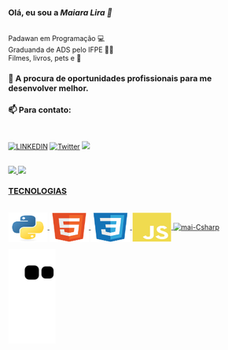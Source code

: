 
### Olá, eu sou a <i> Maiara Lira 👋 </i>
<br> Padawan em Programação 💻
<br> Graduanda de ADS pelo IFPE 👩‍🎓
<br> Filmes, livros, pets e  :sauropod:
<br>

### 📢 A procura de oportunidades profissionais para me desenvolver melhor.

### 📫 Para contato: 
<br>

[![LINKEDIN](https://img.shields.io/badge/LinkedIn-0077B5?style=for-the-badge&logo=linkedin&logoColor=white)](https://www.linkedin.com/in/maiaraslira/)
[![Twitter](https://img.shields.io/badge/Twitter-1DA1F2?style=for-the-badge&logo=twitter&logoColor=white)](https://twitter.com/devmaiara)
<a href = "mailto:contatomaiaraslira@gmail.com"><img src="https://img.shields.io/badge/Gmail-D14836?style=for-the-badge&logo=gmail&logoColor=white" target="_blank"></a>

<br>

<div>
  <a href="https://github.com/MaiLira">
  <img height="130px" src="https://github-readme-stats.vercel.app/api?username=Mailira&show_icons=true&theme=onedark&include_all_commits=true&count_private=true"/>
  <img height="130px" src="https://github-readme-stats.vercel.app/api/top-langs/?username=Mailira&layout=compact&langs_count=7&theme=onedark"/>
</div>

### TECNOLOGIAS 

<div style="display: inline_block"><br>
 <img align="center" alt="mai-Python" height="60" width="80" src="https://raw.githubusercontent.com/devicons/devicon/master/icons/python/python-original.svg">
  <img align="center" alt="mai-HTML" height="60" width="80" src="https://raw.githubusercontent.com/devicons/devicon/master/icons/html5/html5-original.svg">
  <img align="center" alt="mai-CSS" height="60" width="80" src="https://raw.githubusercontent.com/devicons/devicon/master/icons/css3/css3-original.svg">
<img align="center" alt="mai-Js" height="60" width="80" src="https://raw.githubusercontent.com/devicons/devicon/master/icons/javascript/javascript-plain.svg">
  <img align="center" alt="mai-Csharp" height="60" width="80" src="https://cdn.jsdelivr.net/gh/devicons/devicon/icons/java/java-original.svg">
</div>


 ![Snake animation](https://github.com/MaiLira/MaiLira/blob/output/github-contribution-grid-snake.svg)
  
  
